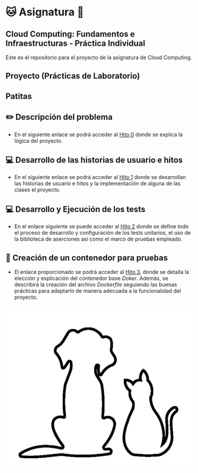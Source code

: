 # :cat: Asignatura :dog:

## Cloud Computing: Fundamentos e Infraestructuras - Práctica Individual

Este es el repositorio para el proyecto de la asignatura de Cloud Computing.

## Proyecto (Prácticas de Laboratorio)

## Patitas

## :pencil2: Descripción del problema

- En el siguiente enlace se podrá acceder al [Hito 0](docs/hitos/hito0/hito0.md) donde se explica la lógica del proyecto.

## :computer: Desarrollo de las historias de usuario e hitos

- En el siguiente enlace se podrá acceder al [Hito 1](docs/hitos/hito1/hito1.md) donde se desarrollan las historias de usuario e hitos y la implementación de alguna de las clases el proyecto.

## :computer: Desarrollo y Ejecución de los tests

- En el enlace siguiente se puede acceder al [Hito 2](docs/hitos/hito2/hito2.md) donde se define todo el proceso de desarrollo y configuración de los tests unitarios, el uso de la biblioteca de aserciones así como el marco de pruebas empleado.

## :whale: Creación de un contenedor para pruebas

- El enlace proporcionado se podrá acceder al [Hito 3](docs/hitos/hito3/hito3.md), donde se detalla la elección y explicación del contenedor base _Doker_. Además, se describirá la creación del archivo _Dockerfile_ seguiendo las buenas prácticas para adaptarlo de manera adecuada a la funcionalidad del proyecto.

![perrogato](/docs/img/perro_gato.png)
